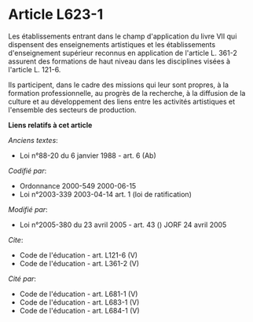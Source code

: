 # Article L623-1

Les établissements entrant dans le champ d'application du livre VII qui dispensent des enseignements artistiques et les
établissements d'enseignement supérieur reconnus en application de l'article L. 361-2 assurent des formations de haut niveau
dans les disciplines visées à l'article L. 121-6. 

Ils participent, dans le cadre des missions qui leur sont propres, à la formation professionnelle, au progrès de la
recherche, à la diffusion de la culture et au développement des liens entre les activités artistiques et l'ensemble des
secteurs de production.

**Liens relatifs à cet article**

_Anciens textes_:

  - Loi n°88-20 du 6 janvier 1988 - art. 6 (Ab)

_Codifié par_:

  - Ordonnance 2000-549 2000-06-15
  - Loi n°2003-339 2003-04-14 art. 1 (loi de ratification)

_Modifié par_:

  - Loi n°2005-380 du 23 avril 2005 - art. 43 () JORF 24 avril 2005

_Cite_:

  - Code de l'éducation - art. L121-6 (V)
  - Code de l'éducation - art. L361-2 (V)

_Cité par_:

  - Code de l'éducation - art. L681-1 (V)
  - Code de l'éducation - art. L683-1 (V)
  - Code de l'éducation - art. L684-1 (V)
